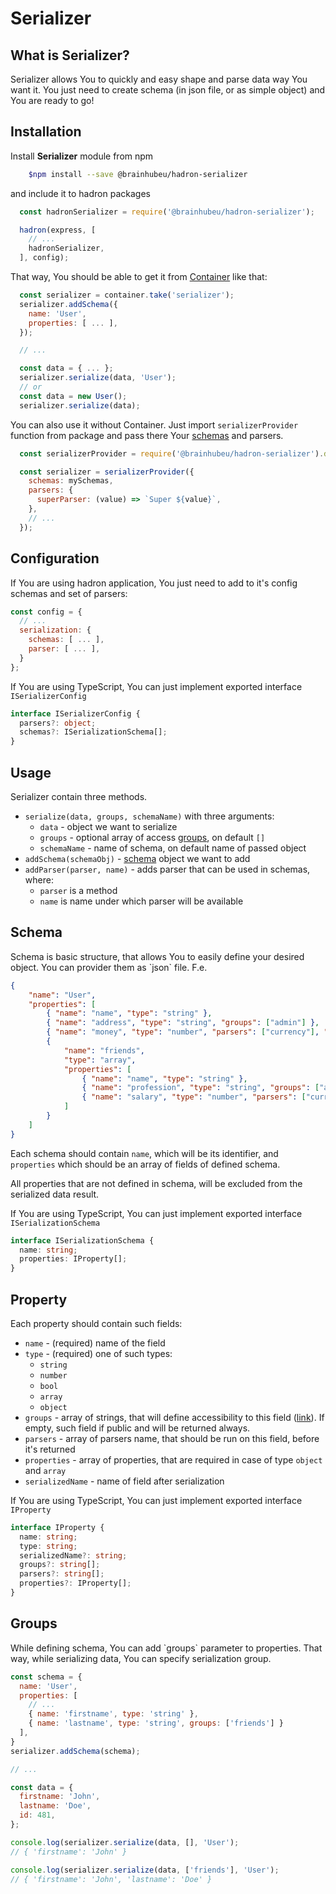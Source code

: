 # Serializer

## What is Serializer?
Serializer allows You to quickly and easy shape and parse data way You want it. You just need to create schema (in json file, or as simple object) and You are ready to go!

## Installation
Install **Serializer** module from npm
```bash
    $npm install --save @brainhubeu/hadron-serializer
```

and include it to hadron packages

```javascript
  const hadronSerializer = require('@brainhubeu/hadron-serializer');

  hadron(express, [
    // ...
    hadronSerializer,
  ], config);
```

That way, You should be able to get it from [Container](/core/#dependency-injection) like that:

```javascript
  const serializer = container.take('serializer');
  serializer.addSchema({
    name: 'User',
    properties: [ ... ],
  });

  // ...

  const data = { ... };
  serializer.serialize(data, 'User');
  // or
  const data = new User();
  serializer.serialize(data);
```

You can also use it without Container. Just import `serializerProvider` function from package and pass there Your [schemas](#schema) and parsers.

```javascript
  const serializerProvider = require('@brainhubeu/hadron-serializer').default;

  const serializer = serializerProvider({
    schemas: mySchemas,
    parsers: {
      superParser: (value) => `Super ${value}`,
    },
    // ...
  });

```

## Configuration

If You are using hadron application, You just need to add to it's config schemas and set of parsers:

```javascript
const config = {
  // ...
  serialization: {
    schemas: [ ... ],
    parser: [ ... ],
  }
};
```

If You are using TypeScript, You can just implement exported interface `ISerializerConfig`

```typescript
interface ISerializerConfig {
  parsers?: object;
  schemas?: ISerializationSchema[];
}
```

## Usage

Serializer contain three methods.

- `serialize(data, groups, schemaName)` with three arguments:
    * `data` - object we want to serialize
    * `groups` - optional array of access [groups](#groups), on default `[]`
    * `schemaName` - name of schema, on default name of passed object
- `addSchema(schemaObj)` - [schema](#schema) object we want to add
- `addParser(parser, name)` - adds parser that can be used in schemas, where:
    * `parser` is a method
    * `name` is name under which parser will be available

## Schema
<div id="schema" />
Schema is basic structure, that allows You to easily define your desired object. You can provider them as `json` file. F.e.

```json
{
    "name": "User",
    "properties": [
        { "name": "name", "type": "string" },
        { "name": "address", "type": "string", "groups": ["admin"] },
        { "name": "money", "type": "number", "parsers": ["currency"], "groups": ["admin"]},
        {
            "name": "friends",
            "type": "array",
            "properties": [
                { "name": "name", "type": "string" },
                { "name": "profession", "type": "string", "groups": ["admin"] },
                { "name": "salary", "type": "number", "parsers": ["currency"] }
            ]
        }
    ]
}
```

Each schema should contain `name`, which will be its identifier, and `properties` which should be an array of fields of defined schema.

All properties that are not defined in schema, will be excluded from the serialized data result.

If You are using TypeScript, You can just implement exported interface `ISerializationSchema`

```typescript
interface ISerializationSchema {
  name: string;
  properties: IProperty[];
}
```

## Property
<div id="property" />
Each property should contain such fields:

- `name` - (required) name of the field
- `type` - (required) one of such types:
    * `string`
    * `number`
    * `bool`
    * `array`
    * `object`
- `groups` - array of strings, that will define accessibility to this field ([link](#groups)). If empty, such field if public and will be returned always.
- `parsers` - array of parsers name, that should be run on this field, before it's returned
- `properties` - array of properties, that are required in case of type `object` and `array`
- `serializedName` - name of field after serialization

If You are using TypeScript, You can just implement exported interface `IProperty`

```typescript
interface IProperty {
  name: string;
  type: string;
  serializedName?: string;
  groups?: string[];
  parsers?: string[];
  properties?: IProperty[];
}
```

## Groups
<div id="groups" />
While defining schema, You can add `groups` parameter to properties. That way, while serializing data, You can specify serialization group.

```javascript
const schema = {
  name: 'User',
  properties: [
    // ...
    { name: 'firstname', type: 'string' },
    { name: 'lastname', type: 'string', groups: ['friends'] }
  ],
}
serializer.addSchema(schema);

// ...

const data = {
  firstname: 'John',
  lastname: 'Doe',
  id: 481,
};

console.log(serializer.serialize(data, [], 'User');
// { 'firstname': 'John' }

console.log(serializer.serialize(data, ['friends'], 'User');
// { 'firstname': 'John', 'lastname': 'Doe' }

```
